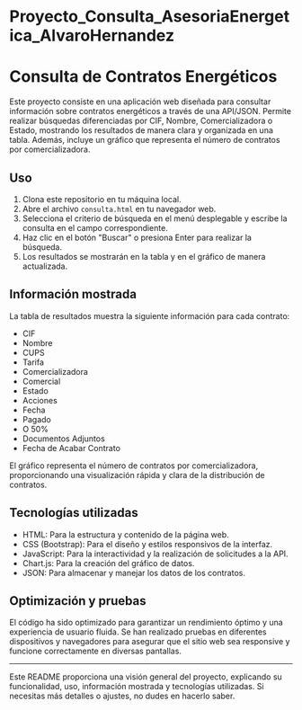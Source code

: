 # Proyecto_Consulta_AsesoriaEnergetica_AlvaroHernandez
# Consulta de Contratos Energéticos

Este proyecto consiste en una aplicación web diseñada para consultar información sobre contratos energéticos a través de una API/JSON. Permite realizar búsquedas diferenciadas por CIF, Nombre, Comercializadora o Estado, mostrando los resultados de manera clara y organizada en una tabla. Además, incluye un gráfico que representa el número de contratos por comercializadora.

## Uso

1. Clona este repositorio en tu máquina local.
2. Abre el archivo `consulta.html` en tu navegador web.
3. Selecciona el criterio de búsqueda en el menú desplegable y escribe la consulta en el campo correspondiente.
4. Haz clic en el botón "Buscar" o presiona Enter para realizar la búsqueda.
5. Los resultados se mostrarán en la tabla y en el gráfico de manera actualizada.

## Información mostrada

La tabla de resultados muestra la siguiente información para cada contrato:

- CIF
- Nombre
- CUPS
- Tarifa
- Comercializadora
- Comercial
- Estado
- Acciones
- Fecha
- Pagado
- O 50%
- Documentos Adjuntos
- Fecha de Acabar Contrato

El gráfico representa el número de contratos por comercializadora, proporcionando una visualización rápida y clara de la distribución de contratos.

## Tecnologías utilizadas

- HTML: Para la estructura y contenido de la página web.
- CSS (Bootstrap): Para el diseño y estilos responsivos de la interfaz.
- JavaScript: Para la interactividad y la realización de solicitudes a la API.
- Chart.js: Para la creación del gráfico de datos.
- JSON: Para almacenar y manejar los datos de los contratos.

## Optimización y pruebas

El código ha sido optimizado para garantizar un rendimiento óptimo y una experiencia de usuario fluida. Se han realizado pruebas en diferentes dispositivos y navegadores para asegurar que el sitio web sea responsive y funcione correctamente en diversas pantallas.

---

Este README proporciona una visión general del proyecto, explicando su funcionalidad, uso, información mostrada y tecnologías utilizadas. Si necesitas más detalles o ajustes, no dudes en hacerlo saber.
